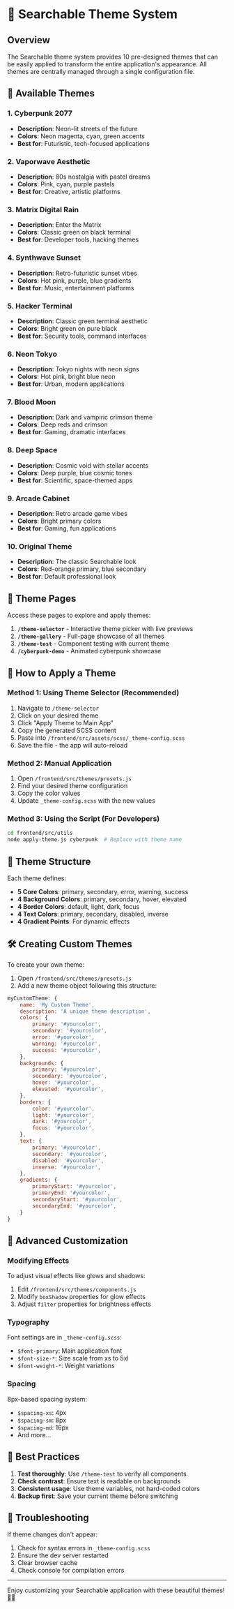 # 🎨 Searchable Theme System

## Overview

The Searchable theme system provides 10 pre-designed themes that can be easily applied to transform the entire application's appearance. All themes are centrally managed through a single configuration file.

## 🌟 Available Themes

### 1. **Cyberpunk 2077**
- **Description**: Neon-lit streets of the future
- **Colors**: Neon magenta, cyan, green accents
- **Best for**: Futuristic, tech-focused applications

### 2. **Vaporwave Aesthetic**
- **Description**: 80s nostalgia with pastel dreams
- **Colors**: Pink, cyan, purple pastels
- **Best for**: Creative, artistic platforms

### 3. **Matrix Digital Rain**
- **Description**: Enter the Matrix
- **Colors**: Classic green on black terminal
- **Best for**: Developer tools, hacking themes

### 4. **Synthwave Sunset**
- **Description**: Retro-futuristic sunset vibes
- **Colors**: Hot pink, purple, blue gradients
- **Best for**: Music, entertainment platforms

### 5. **Hacker Terminal**
- **Description**: Classic green terminal aesthetic
- **Colors**: Bright green on pure black
- **Best for**: Security tools, command interfaces

### 6. **Neon Tokyo**
- **Description**: Tokyo nights with neon signs
- **Colors**: Hot pink, bright blue neon
- **Best for**: Urban, modern applications

### 7. **Blood Moon**
- **Description**: Dark and vampiric crimson theme
- **Colors**: Deep reds and crimson
- **Best for**: Gaming, dramatic interfaces

### 8. **Deep Space**
- **Description**: Cosmic void with stellar accents
- **Colors**: Deep purple, blue cosmic tones
- **Best for**: Scientific, space-themed apps

### 9. **Arcade Cabinet**
- **Description**: Retro arcade game vibes
- **Colors**: Bright primary colors
- **Best for**: Gaming, fun applications

### 10. **Original Theme**
- **Description**: The classic Searchable look
- **Colors**: Red-orange primary, blue secondary
- **Best for**: Default professional look

## 🚀 Theme Pages

Access these pages to explore and apply themes:

1. **`/theme-selector`** - Interactive theme picker with live previews
2. **`/theme-gallery`** - Full-page showcase of all themes
3. **`/theme-test`** - Component testing with current theme
4. **`/cyberpunk-demo`** - Animated cyberpunk showcase

## 📝 How to Apply a Theme

### Method 1: Using Theme Selector (Recommended)
1. Navigate to `/theme-selector`
2. Click on your desired theme
3. Click "Apply Theme to Main App"
4. Copy the generated SCSS content
5. Paste into `/frontend/src/assets/scss/_theme-config.scss`
6. Save the file - the app will auto-reload

### Method 2: Manual Application
1. Open `/frontend/src/themes/presets.js`
2. Find your desired theme configuration
3. Copy the color values
4. Update `_theme-config.scss` with the new values

### Method 3: Using the Script (For Developers)
```bash
cd frontend/src/utils
node apply-theme.js cyberpunk  # Replace with theme name
```

## 🎨 Theme Structure

Each theme defines:
- **5 Core Colors**: primary, secondary, error, warning, success
- **4 Background Colors**: primary, secondary, hover, elevated
- **4 Border Colors**: default, light, dark, focus
- **4 Text Colors**: primary, secondary, disabled, inverse
- **4 Gradient Points**: For dynamic effects

## 🛠️ Creating Custom Themes

To create your own theme:

1. Open `/frontend/src/themes/presets.js`
2. Add a new theme object following this structure:

```javascript
myCustomTheme: {
    name: 'My Custom Theme',
    description: 'A unique theme description',
    colors: {
        primary: '#yourcolor',
        secondary: '#yourcolor',
        error: '#yourcolor',
        warning: '#yourcolor',
        success: '#yourcolor',
    },
    backgrounds: {
        primary: '#yourcolor',
        secondary: '#yourcolor',
        hover: '#yourcolor',
        elevated: '#yourcolor',
    },
    borders: {
        color: '#yourcolor',
        light: '#yourcolor',
        dark: '#yourcolor',
        focus: '#yourcolor',
    },
    text: {
        primary: '#yourcolor',
        secondary: '#yourcolor',
        disabled: '#yourcolor',
        inverse: '#yourcolor',
    },
    gradients: {
        primaryStart: '#yourcolor',
        primaryEnd: '#yourcolor',
        secondaryStart: '#yourcolor',
        secondaryEnd: '#yourcolor',
    }
}
```

## 🔧 Advanced Customization

### Modifying Effects
To adjust visual effects like glows and shadows:
1. Edit `/frontend/src/themes/components.js`
2. Modify `boxShadow` properties for glow effects
3. Adjust `filter` properties for brightness effects

### Typography
Font settings are in `_theme-config.scss`:
- `$font-primary`: Main application font
- `$font-size-*`: Size scale from xs to 5xl
- `$font-weight-*`: Weight variations

### Spacing
8px-based spacing system:
- `$spacing-xs`: 4px
- `$spacing-sm`: 8px
- `$spacing-md`: 16px
- And more...

## 🎯 Best Practices

1. **Test thoroughly**: Use `/theme-test` to verify all components
2. **Check contrast**: Ensure text is readable on backgrounds
3. **Consistent usage**: Use theme variables, not hard-coded colors
4. **Backup first**: Save your current theme before switching

## 🚨 Troubleshooting

If theme changes don't appear:
1. Check for syntax errors in `_theme-config.scss`
2. Ensure the dev server restarted
3. Clear browser cache
4. Check console for compilation errors

---

Enjoy customizing your Searchable application with these beautiful themes! 🎨✨